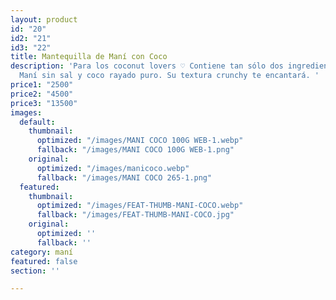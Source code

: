 ```yaml
---
layout: product
id: "20"
id2: "21"
id3: "22"
title: Mantequilla de Maní con Coco
description: 'Para los coconut lovers ♡ Contiene tan sólo dos ingredientes locales:
  Maní sin sal y coco rayado puro. Su textura crunchy te encantará. '
price1: "2500"
price2: "4500"
price3: "13500"
images:
  default:
    thumbnail:
      optimized: "/images/MANI COCO 100G WEB-1.webp"
      fallback: "/images/MANI COCO 100G WEB-1.png"
    original:
      optimized: "/images/manicoco.webp"
      fallback: "/images/MANI COCO 265-1.png"
  featured:
    thumbnail:
      optimized: "/images/FEAT-THUMB-MANI-COCO.webp"
      fallback: "/images/FEAT-THUMB-MANI-COCO.jpg"
    original:
      optimized: ''
      fallback: ''
category: maní
featured: false
section: ''

---
```

